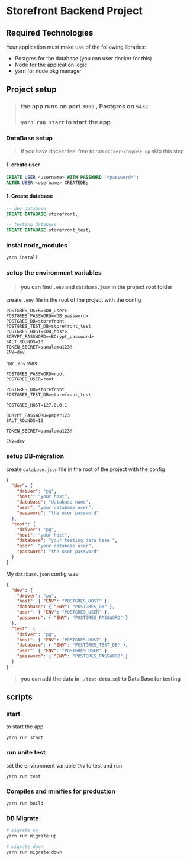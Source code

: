 # Storefront Backend Project

## Required Technologies

Your application must make use of the following libraries:

- Postgres for the database (you can user docker for this)
- Node for the application logic
- yarn for node pkg manager

## Project setup

> ### the app runs on port `3000` , Postgres on `5432`
>
> ### `yarn run start` to start the app

### DataBase setup

> if you have docker feel free to run `docker-compose up` skip this step

#### 1. create user

```sql
CREATE USER <username> WITH PASSWORD '<password>';
ALTER USER <username> CREATEDB;
```

#### 1. Create database

```sql
-- dev database
CREATE DATABASE storefront;

-- testing database
CREATE DATABASE storefront_test;
```

### instal node_modules

```sh
yarn install
```

### setup the environment variables

> #### you can find `.env` and `database.json` in the project root folder

create `.env` file in the root of the project with the config

```env
POSTGRES_USER=<DB_user>
POSTGRES_PASSWORD=<DB_password>
POSTGRES_DB=storefront
POSTGRES_TEST_DB=storefront_test
POSTGRES_HOST=<DB_host>
BCRYPT_PASSWORD=<BCrypt_password>
SALT_ROUNDS=10
TOKEN_SECRET=samalama123!
ENV=dev
```

my `.env` was

```env
POSTGRES_PASSWORD=root
POSTGRES_USER=root

POSTGRES_DB=storefront
POSTGRES_TEST_DB=storefront_test

POSTGRES_HOST=127.0.0.1

BCRYPT_PASSWORD=paper123
SALT_ROUNDS=10

TOKEN_SECRET=samalama123!

ENV=dev
```

### setup DB-migration

create `database.json` file in the root of the project with the config

```json
{
  "dev": {
    "driver": "pg",
    "host": "your host",
    "database": "database name",
    "user": "your database user",
    "password": "the user password"
  },
  "test": {
    "driver": "pg",
    "host": "your host",
    "database": "your testing data base ",
    "user": "your database user",
    "password": "the user password"
  }
}
```

My `database.json` config was

```json
{
  "dev": {
    "driver": "pg",
    "host": { "ENV": "POSTGRES_HOST" },
    "database": { "ENV": "POSTGRES_DB" },
    "user": { "ENV": "POSTGRES_USER" },
    "password": { "ENV": "POSTGRES_PASSWORD" }
  },
  "test": {
    "driver": "pg",
    "host": { "ENV": "POSTGRES_HOST" },
    "database": { "ENV": "POSTGRES_TEST_DB" },
    "user": { "ENV": "POSTGRES_USER" },
    "password": { "ENV": "POSTGRES_PASSWORD" }
  }
}
```

> **you can add the data in `./test-data.sql` to Data Base for testing**

## scripts

### start

to start the app

```
yarn run start
```

### run unite test

set the environment variable `ENV` to test and run

```
yarn run test
```

### Compiles and minifies for production

```
yarn run build
```

### DB Migrate

```sh
# migrate up
yarn run migrate:up

# migrate down
yarn run migrate:down
```
